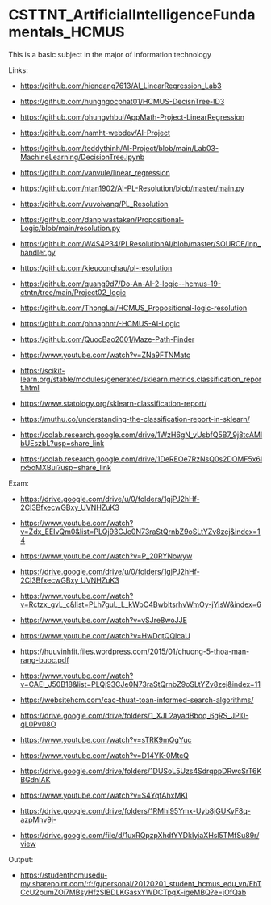 # CSTTNT_ArtificialIntelligenceFundamentals_HCMUS
This is a basic subject in the major of information technology

Links:
* https://github.com/hiendang7613/AI_LinearRegression_Lab3

* https://github.com/hungngocphat01/HCMUS-DecisnTree-ID3

* https://github.com/phungvhbui/AppMath-Project-LinearRegression

* https://github.com/namht-webdev/AI-Project

* https://github.com/teddythinh/AI-Project/blob/main/Lab03-MachineLearning/DecisionTree.ipynb

* https://github.com/vanvule/linear_regression

* https://github.com/ntan1902/AI-PL-Resolution/blob/master/main.py

* https://github.com/vuvoivang/PL_Resolution

* https://github.com/danpiwastaken/Propositional-Logic/blob/main/resolution.py

* https://github.com/W4S4P34/PLResolutionAI/blob/master/SOURCE/inp_handler.py

* https://github.com/kieuconghau/pl-resolution

* https://github.com/quang9d7/Do-An-AI-2-logic--hcmus-19-ctntn/tree/main/Project02_logic

* https://github.com/ThongLai/HCMUS_Propositional-logic-resolution

* https://github.com/phnaphnt/-HCMUS-AI-Logic

* https://github.com/QuocBao2001/Maze-Path-Finder

* https://www.youtube.com/watch?v=ZNa9FTNMatc

* https://scikit-learn.org/stable/modules/generated/sklearn.metrics.classification_report.html

* https://www.statology.org/sklearn-classification-report/

* https://muthu.co/understanding-the-classification-report-in-sklearn/

* https://colab.research.google.com/drive/1WzH6gN_yUsbfQ5B7_9j8tcAMlbUEszbL?usp=share_link

* https://colab.research.google.com/drive/1DeREOe7RzNsQ0s2DOMF5x6lrx5oMXBui?usp=share_link


Exam:
* https://drive.google.com/drive/u/0/folders/1gjPJ2hHf-2Cl3BfxecwGBxy_UVNHZuK3

* https://www.youtube.com/watch?v=Zdx_EEIvQm0&list=PLQj93CJe0N73raStQrnbZ9oSLtYZv8zej&index=14

* https://www.youtube.com/watch?v=P_20RYNowyw

* https://drive.google.com/drive/u/0/folders/1gjPJ2hHf-2Cl3BfxecwGBxy_UVNHZuK3

* https://www.youtube.com/watch?v=Rctzx_gvL_c&list=PLh7guL_L_kWpC4BwbltsrhvWmOy-jYisW&index=6

* https://www.youtube.com/watch?v=vSJre8woJJE

* https://www.youtube.com/watch?v=HwDqtQQlcaU

* https://huuvinhfit.files.wordpress.com/2015/01/chuong-5-thoa-man-rang-buoc.pdf

* https://www.youtube.com/watch?v=CAEI_J50B18&list=PLQj93CJe0N73raStQrnbZ9oSLtYZv8zej&index=11

* https://websitehcm.com/cac-thuat-toan-informed-search-algorithms/

* https://drive.google.com/drive/folders/1_XJL2ayadBboq_6gRS_JPl0-qL0Pv08O

* https://www.youtube.com/watch?v=sTRK9mQgYuc

* https://www.youtube.com/watch?v=D14YK-0MtcQ

* https://drive.google.com/drive/folders/1DUSoL5Uzs4SdrqppDRwcSrT6KBGdnIAK

* https://www.youtube.com/watch?v=S4YqfAhxMKI

* https://drive.google.com/drive/folders/1RMhi95Ymx-Uyb8jGUKyF8q-azpMhv9i-

* https://drive.google.com/file/d/1uxRQpzpXhdtYYDkIyiaXHsl5TMfSu89r/view

Output:
* https://studenthcmusedu-my.sharepoint.com/:f:/g/personal/20120201_student_hcmus_edu_vn/EhTCcU2pumZOi7MBsyHfzSIBDLKGasxYWDCTpqX-igeMBQ?e=jOfQab

